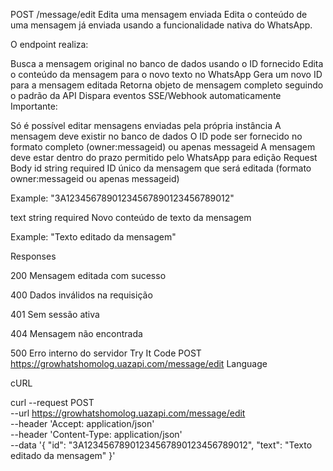 POST
/message/edit
Edita uma mensagem enviada
Edita o conteúdo de uma mensagem já enviada usando a funcionalidade nativa do WhatsApp.

O endpoint realiza:

Busca a mensagem original no banco de dados usando o ID fornecido
Edita o conteúdo da mensagem para o novo texto no WhatsApp
Gera um novo ID para a mensagem editada
Retorna objeto de mensagem completo seguindo o padrão da API
Dispara eventos SSE/Webhook automaticamente
Importante:

Só é possível editar mensagens enviadas pela própria instância
A mensagem deve existir no banco de dados
O ID pode ser fornecido no formato completo (owner:messageid) ou apenas messageid
A mensagem deve estar dentro do prazo permitido pelo WhatsApp para edição
Request
Body
id
string
required
ID único da mensagem que será editada (formato owner:messageid ou apenas messageid)

Example: "3A12345678901234567890123456789012"

text
string
required
Novo conteúdo de texto da mensagem

Example: "Texto editado da mensagem"

Responses

200
Mensagem editada com sucesso

400
Dados inválidos na requisição

401
Sem sessão ativa

404
Mensagem não encontrada

500
Erro interno do servidor
Try It
Code
POST
https://growhatshomolog.uazapi.com/message/edit
Language

cURL

curl --request POST \
  --url https://growhatshomolog.uazapi.com/message/edit \
  --header 'Accept: application/json' \
  --header 'Content-Type: application/json' \
  --data '{
  "id": "3A12345678901234567890123456789012",
  "text": "Texto editado da mensagem"
}'